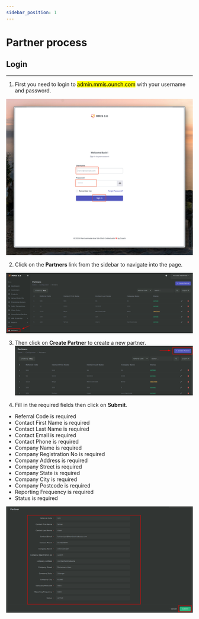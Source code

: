 ```yaml
---
sidebar_position: 1
---
```


# Partner process

## Login

---

1. First you need to login to <mark>admin.mmis.ounch.com</mark> with your username and password.

![login pic](../../static/img/instruction/login.png)

2. Click on the **Partners** link from the sidebar to navigate into the page. 

![navigate pic](../../static/img/partner/partner-3.png)

3. Then click on **Create Partner** to create a new partner.
![navigate pic](../../static/img/partner/partner-4.png)

4. Fill in the required fields then click on **Submit**.
- Referral Code is required
- Contact First Name is required
- Contact Last Name is required
- Contact Email is required
- Contact Phone is required
- Company Name is required
- Company Registration No is required
- Company Address is required
- Company Street is required
- Company State is required
- Company City is required
- Company Postcode is required
- Reporting Frequency is required
- Status is required

![details pic](../../static/img/partner/partner-5.png)

